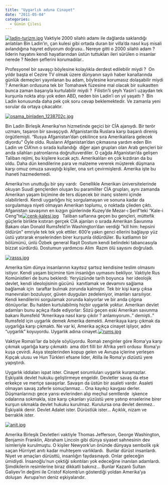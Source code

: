 ```yaml
---
title: "Uygarlık adına Cinayet"
date: "2011-05-04"
categories: 
  - Günün Çilesi
---
```


[![ladin-turizm.jpg](/uploads/2011/05/ladin-turizm.jpg)](/uploads/2011/05/ladin-turizm.jpg "ladin-turizm.jpg") Vaktiyle 2000 silahlı adamı ile dağlarda saklandığı anlatılan Bin Ladin’in, çan kulesi gibi ortada duran bir villa’da nasıl kuş misali avlandığına hayret ediyorum doğrusu.. Nereye gitti o 2000 silahlı adam ? liderin hayatını kendi hayatlarından üstün tuttukları ileri sürülen o insanlar nerede ? Neden şeflerini korumadılar..

Profesyonel bir savaşçı böylesine kolaylıkla derdest edilebilir miydi ?  On yıldır başta el Cezire TV olmak üzere dünyanın sayılı haber kanallarında günlük demeçleri yayınlanan bu adam, böylesine korumasız dolaşabilir miydi ? Amerikan ordusuna tek bir Tomahawk füzesine mal olacak bir suikastten bunca zaman başarıyla kurtulabilir miydi ?  Filistin’li şeyh Yasin’i uzaydan tek kurşunla nokta atışı yok eden ABD, neden bin Ladin’i on yıl yaşattı ?  Bin Ladin konusunda daha pek çok soru cevap beklemektedir. Ve zamanla yeni sorular da ortaya çıkacaktır.

[![osama_binladen_1238702c.jpg](/uploads/2011/05/osama_binladen_1238702c.jpg)](/uploads/2011/05/osama_binladen_1238702c.jpg "osama_binladen_1238702c.jpg")

Bin Ladin Birleşik Amerika’nın hizmetinde geçici bir CİA ajanıydı. Bir terör uzmanı, taşaron bir savaşçıydı. Afganistan’da Ruslara karşı başarılı direniş örgütlemişti. “Rusya Afganistan’dan çekilince sıra Amerikalılara gelecek diyordu” Öyle oldu. Rusların Afganistan’dan çıkmasına yardım eden Bin Ladin ve CİA’nın o sırada kullandığı  diğer ajan grupları olan Arab gençleri bir anda silahları patronlarına doğrultuverdiler. O çağda Afganistan’da gelişen Taliban rejimi, bu kişilere kucak açtı. Amerikalıları en çok kızdıran da bu oldu. Daha dün kendilerine para ve malzeme vererek müşterek düşmana karşı omuz omuza savaştığı kişiler, ona sırt çevirmişlerdi. Amerika işte bu ihaneti hazmedemedi.

Amerika’nın unuttuğu bir şey vardı:  Genellikle Amerikan üniversitelerinde okuyan Suudi gençlerden oluşan bu paramiliter CİA grupları, aynı zamanda Amerikan yaşam biçimine de ters düşecek bir inanç sistemi içinde olabilirlerdi. Kendi uygarlığını hiç sorgulamayan ve sonuna kadar da sorgulamaya niyeti olmayan Amerikan toplumu, o noktada çileden çıktı. Afganistan savaşının en kızgın günlerinde Kuzey’de Mezar-ı Şerif’teki “Kale-i Ceng”te[![cenk-kalesi.jpg](/uploads/2011/05/cenk-kalesi.jpg)](/uploads/2011/05/cenk-kalesi.jpg "cenk-kalesi.jpg")   Taliban saflarına geçen bu gençleri, müttefik güçlerle birlikte kıstıran gerçek CİA ajanları o sırada Amerikan Savunma Bakanı olan Donald Rumsfeld’in Washington’dan verdiği "kill him: hepsini öldürün" emriyle tek tek yok ettiler. 600’e yakın genci ellerini bağlayıp yüz üstü yatırarak enselerinden birer kurşunla öldürdüler. Bu katliamın bir bölümünü, ünlü Özbek general Raşit Dostum kendi belindeki tabancasıyla bizzat sürdürdü. Dostumun yardımcısı Alim  Razm ölü sayısını doğruladı.

[![rasss.jpg](/uploads/2011/05/rasss-1.jpg)](/uploads/2011/05/rasss-1.jpg "rasss.jpg")

Amerika tüm dünya insanlarının kayıtsız şartsız kendisine teslim olmasını istiyor. Kendi yaşam biçimine tüm insanlığın uymasını bekliyor. Vaktiyle Rus Komünistleri de bunu beklerdi: Yeryüzünde tarih boyunca  her ideolojik devlet, kendi ideolojisinin gücünü  kanıtlamak ve devamını sağlama bağlamak için  taraftar bulmak zorunda kalmıştır. Tek bir kişi karşı çıksa manevraları bozuluyor, güven duyguları zedeleniyor, imanları sarsılıyor. Kendi kendilerini sorgulamak zorunda kalıyorlar ve bir anda çılgına dönüyorlar. Bu halden kurtulabilmiş hiçbir uygarlık yoktur. Amerikan devlet adamları bunu açıkça ifade ediyorlar: Sözü geçen eski Amerikan savunma bakanı Rumsfeld “Amerikaya nasıl karşı çıkılır ? anlamıyorum..” demişti..” Rumsfeld için uygarlık demek Amerika demekti. Amerikaya karşı çıkmak da uygarlığa karşı çıkmaktı. Ne var ki, Amerika açıkça cinayet işliyor, adını “uygarlık” koyuyordu. Uygarlık adına cinayet.[![rums.jpg](/uploads/2011/05/rums.jpg)](/uploads/2011/05/rums.jpg "rums.jpg")

Vaktiye Romalı’lar da böyle söylüyordu. Romalı zenginler göre Roma’ya karşı çıkmak ugarlığa karşı çıkmaktı  ama dört filli bir Afrika yerli ordusu  Roma’yı kuşa çevirdi. Asya steplerinden kopup gelen ve Avrupa içlerine yerleşen  Kıpçak ulusu ve Hun Türkleri efsane lider, Atilla ile Roma’yı dizüstü yere yapıştırdı.

Uygarlık iddiaları ispat ister. Cinayet sorumluları uygarlık kuramazlar. Eşkiyalık devlet hukuku geliştirmeye engeldir. Devletler savaş da etse erkekçe ve mertçe savaşırlar. Savaşın da üstün bir asaleti vardır. Asaleti olmayan savaş zaferle sonuçlanmaz… Ona kayıkçı kavgası derler. Düşmanlarınızı gece yarısı evlerinden alıp meçhul semtlerde  işkence odalarına sokmakla, size karşı çıkanları yüzüstü yere yatırıp enselerine birer kurşun sıkmakla devlet hukuku kurulmaz. Kurulursa ona devlet denmez.. Eşkiyalık denir. Devlet Adalet ister. Dürüstlük ister... Açıklık, nizam ve berraklık ister.

[![anit.jpg](/uploads/2011/05/anit-1.jpg)](/uploads/2011/05/anit-1.jpg "anit.jpg")

Amerika Birleşik Devletleri vaktiyle Thomas Jefferson, George Washington, Benjamin Franklin, Abraham Lincoln gibi dünya siyaset sahnesinin dev isimleriyle kurulmuştu. O kişiler Newyork’un önünde dünyaya sembolik ışık saçan Hürriyet anıtı kadar muhteşem varlıklardı.  Bunlar dürüst insanlardı. Niyet ve amaçları dürüsttü, insanlığın faydasınaydı. Onlar geleceğin ümidiydi. İnsanoğlu’nun çektiği sıkıntıları yok edeceğine inanılan adamlardı.  Şimdikilerin resimlerine biraz dikkatli bakınız… Bunlar Kazanlı Sultan Galiyev’in değimi ile Cristof Kolomb’un gösterdiği yoldan Amerika’ya doluşan  Avrupa’nın deniz eşkiyalarıdır.
